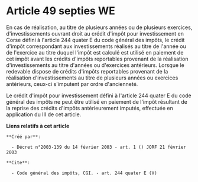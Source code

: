 # Article 49 septies WE

En cas de réalisation, au titre de plusieurs années ou de plusieurs exercices, d'investissements ouvrant droit au crédit
d'impôt pour investissement en Corse défini à l'article 244 quater E du code général des impôts, le crédit d'impôt
correspondant aux investissements réalisés au titre de l'année ou de l'exercice au titre duquel l'impôt est calculé est
utilisé en paiement de cet impôt avant les crédits d'impôts reportables provenant de la réalisation d'investissements au
titre d'années ou d'exercices antérieurs. Lorsque le redevable dispose de crédits d'impôts reportables provenant de la
réalisation d'investissements au titre de plusieurs années ou exercices antérieurs, ceux-ci s'imputent par ordre
d'ancienneté. 

Le crédit d'impôt pour investissement défini à l'article 244 quater E du code général des impôts ne peut être utilisé en
paiement de l'impôt résultant de la reprise des crédits d'impôts antérieurement imputés, effectuée en application du III de
cet article.

**Liens relatifs à cet article**

	**Créé par**:

	  - Décret n°2003-139 du 14 février 2003 - art. 1 () JORF 21 février 2003

	**Cite**:

	  - Code général des impôts, CGI. - art. 244 quater E (V)
